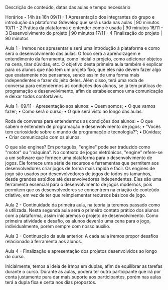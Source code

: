 Descrição de conteúdo, datas das aulas e tempo necessário

Horários - 14h às 16h 
09/11 - 1 Apresentação dos integrantes do grupo e introdução da plataforma Gdevelop que será usada nas aulas | 90 minutos 
10/11 - 2 Prática da plataforma e entender como é usada | 90 minutos 
16/11 - 3 Desenvolvimento do projeto | 90 minutos 
17/11 - 4 Finalização do projeto | 90 minutos 

Aula 1 - Iremos nos apresentar e será uma introdução à plataforma e como será o desenvolvimento das aulas. O foco será a aprendizagem e entendimento da ferramenta, como inicial o projeto, como adicionar objetos na cena, tirar dúvidas, etc. O objetivo desta primeira aula também é explicar para os alunos que não tem um projeto fixo, que eles não devem fazer algo que exatamente nós pensamos, sendo assim de uma forma mais independentes e fazer do jeito deles. Além disso, terá uma roda de conversa para entendermos as condições dos alunos, se já tem práticas de programação e desenvolvimento, afim de estabelecemos uma comunicação e deixar todos confortáveis. 

Aula 1- 09/11 - 
Apresentação aos alunos:
•	Quem somos;
•	O que vamos fazer;
•	Como será o curso;
•	O que será visto ao longo das aulas.

Roda de conversa para entendermos as condições dos alunos:
•	O que sabem e entendem de programação e desenvolvimento de jogos;
•	“Vocês tem curiosidade sobre o mundo da programação e tecnologia?”;
•	Dúvidas;
•	Criar comunicação com os alunos.

O que são engines? Em português, "engine" pode ser traduzido como "motor" ou "máquina". No contexto de jogos eletrônicos, "engine" refere-se a um software que fornece uma plataforma para o desenvolvimento de jogos. Ele fornece uma série de recursos e ferramentas que permitem aos desenvolvedores criar jogos de forma mais rápida e fácil.
Os engines de jogo são usados por desenvolvedores de jogos de todos os tamanhos, desde grandes estúdios até desenvolvedores independentes. Eles são uma ferramenta essencial para o desenvolvimento de jogos modernos, pois permitem que os desenvolvedores se concentrem na criação de conteúdo criativo, em vez de ter que reimplementar recursos básicos de jogo.

Aula 2 - Continuidade da primeira aula, na teoria ja teremos passado como é utilizada. Nesta segunda aula será o primeiro contato prático dos alunos com a plataforma, assim iniciaremos o projeto de desenvolvimento. Como primeira atividade e desafio, os alunos deverão uma cena para o jogo, individualmente, porém sempre com nosso auxílio. 

Aula 3 - Continuação da aula anterior. A cada aula iremos propor desafios relacionado à ferramenta aos alunos. 

Aula 4 - Finalização e apresentação dos projetos desenvolvidos ao longo do curso.

Inicialmente, temos a ideia de irmos em duplas, afim de equilibrar as tarefas durante o curso. Durante as aulas, poderá ter outro participante que irá por conta justamente para dar mais suporte aos participantes, porém nas aulas terá a dupla fixa e certa nos dias propostos. 
